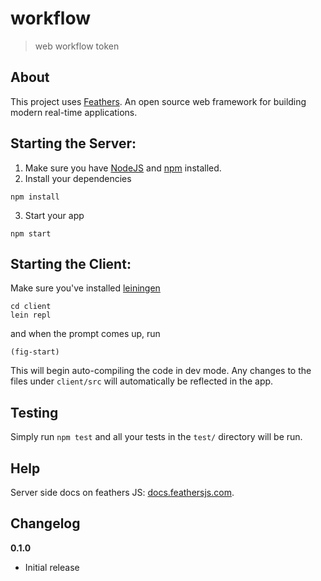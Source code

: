 # workflow

> web workflow token

## About

This project uses [Feathers](http://feathersjs.com). An open source web framework for building modern real-time applications.

## Starting the Server:

1. Make sure you have [NodeJS](https://nodejs.org/) and [npm](https://www.npmjs.com/) installed.
2. Install your dependencies

```
npm install
```

3. Start your app

```
npm start
```

## Starting the Client:

Make sure you've installed [leiningen](https://leiningen.org/)

```
cd client
lein repl
```

and when the prompt comes up, run

```
(fig-start)
```

This will begin auto-compiling the code in dev mode. Any changes to the files
under `client/src` will automatically be reflected in the app.


## Testing

Simply run `npm test` and all your tests in the `test/` directory will be run.

## Help

Server side docs on feathers JS: [docs.feathersjs.com](http://docs.feathersjs.com).

## Changelog

__0.1.0__

- Initial release

